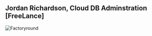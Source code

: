  ## Jordan Richardson, Cloud DB Adminstration [FreeLance] 
   
  ![Factoryround](https://github.com/jrichy1/stackblitz-webcontainer-api-starter-amh59e/assets/128091138/e7707863-b132-4d5a-8908-fba5a814d9d4)





